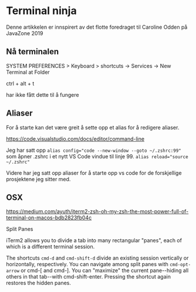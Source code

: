 # Terminal ninja

Denne artikkelen er innspirert av det flotte foredraget til Caroline Odden på JavaZone 2019

## Nå terminalen

SYSTEM PREFERENCES > Keyboard > shortcuts -> Services -> New Terminal at Folder

ctrl + alt + t

har ikke fått dette til å fungere

## Aliaser

For å starte kan det være greit å sette opp et alias for å redigere aliaser.

https://code.visualstudio.com/docs/editor/command-line

Jeg har satt opp `alias config="code --new-window --goto ~/.zshrc:99"` som åpner .zshrc i et nytt VS Code vindue til linje 99. `alias reload="source ~/.zshrc"`

Videre har jeg satt opp aliaser for å starte opp vs code for de forskjellige prosjektene jeg sitter med.

## OSX

https://medium.com/ayuth/iterm2-zsh-oh-my-zsh-the-most-power-full-of-terminal-on-macos-bdb2823fb04c

Split Panes

iTerm2 allows you to divide a tab into many rectangular "panes", each of which is a different terminal session.

The shortcuts `cmd-d` and `cmd-shift-d` divide an existing session vertically or horizontally, respectively. You can navigate among split panes with `cmd-opt-arrow` or cmd-[ and cmd-]. You can "maximize" the current pane--hiding all others in that tab--with cmd-shift-enter. Pressing the shortcut again restores the hidden panes.
